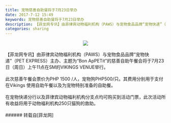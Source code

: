 ```yaml
---
title: 宠物慈善自助餐将于7月23日举办
date: 2017-7-12 15:49
keywords: 宠物慈善自助餐将于7月23日举办
description: 【菲龙网专讯】由菲律宾动物福利机构（PAWS）与宠物食品品牌“宠物快递”（PET EXPRESS）主办、主题为“Bon ApPETit”的慈善自助午餐会将于7月23日（周日）上午11点在SM的VIKINGS VENUE举行。此次慈善午餐会票价为PHP 1500 /人，宠物狗PHP500/只。其费用分别用于支付在Vikings 使用自助午餐以及为宠物特别准备的自助餐。在宠物快递分行以及菲律宾动物福利机构分支点均可购买到活动门票，此次活动所有收益将用于动物福利机构250只猫狗的救助。
categories: sharing
---
```

<td class="t_f" id="postmessage_788975">

<div align="center">

<img aid="586207" data-cf-modified-eab619bc21e25f77b4239d6c-="" file="data/attachment/forum/201707/12/154743mc2ugnff5g9q3njx.jpg.thumb.jpg" id="aimg_586207" inpost="1" onclick="" onmouseover="" src="http://www.flw.ph/data/attachment/forum/201707/12/154743mc2ugnff5g9q3njx.jpg" style="cursor:pointer" zoomfile="data/attachment/forum/201707/12/154743mc2ugnff5g9q3njx.jpg"/>


</div><br/>
【菲龙网专讯】由菲律宾动物福利机构（PAWS）与宠物食品品牌“宠物快递”（PET EXPRESS）主办、主题为“Bon ApPETit”的慈善自助午餐会将于7月23日（周日）上午11点在SM的VIKINGS VENUE举行。<br/>
<br/>
此次慈善午餐会票价为PHP 1500 /人，宠物狗PHP500/只。其费用分别用于支付在Vikings 使用自助午餐以及为宠物特别准备的自助餐。<br/>
<br/>
在宠物快递分行以及菲律宾动物福利机构分支点均可购买到活动门票，此次活动所有收益将用于动物福利机构250只猫狗的救助。<br/>
<br/>
</td>
###### 转载自[菲龙网]